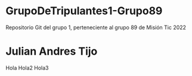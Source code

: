 # GrupoDeTripulantes1-Grupo89
Repositorio Git del grupo 1, perteneciente al grupo 89 de Misión Tic 2022
# Julian Andres Tijo
Hola 
Hola2
Hola3